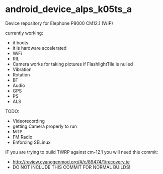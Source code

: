 # android_device_alps_k05ts_a
Device repository for Elephone P8000 CM12.1 (WIP)

currently working:
 * it boots
 * it is hardware accelerated
 * WiFi 
 * RIL
 * Camera works for taking pictures if FlashlightTile is nulled
 * Vibration
 * Rotation
 * BT
 * Audio
 * GPS
 * PS
 * ALS

TODO:
 * Videorecording
 * getting Camera properly to run
 * MTP
 * FM Radio
 * Enforcing SELinux

IF you are trying to build TWRP against cm-12.1 you will need this commit:
* http://review.cyanogenmod.org/#/c/89474/1/recovery.te
* DO NOT INCLUDE THIS COMMIT FOR NORMAL BUILDS!
